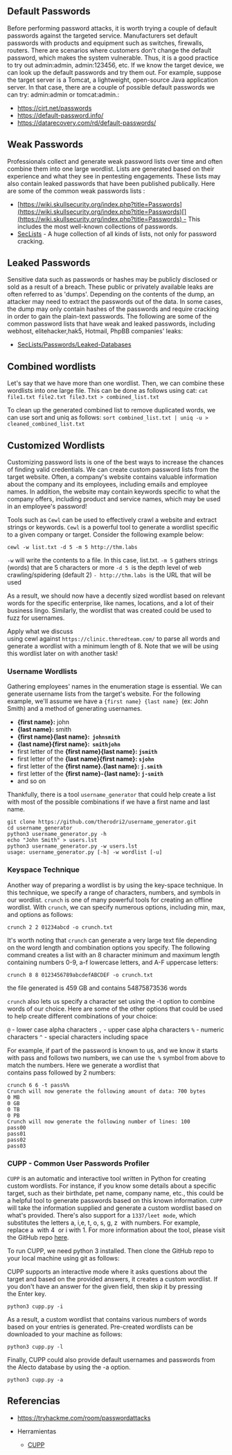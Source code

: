 ## Default Passwords

Before performing password attacks, it is worth trying a couple of default passwords against the targeted service. Manufacturers set default passwords with products and equipment such as switches, firewalls, routers. There are scenarios where customers don't change the default password, which makes the system vulnerable. Thus, it is a good practice to try out admin:admin, admin:123456, etc. If we know the target device, we can look up the default passwords and try them out. For example, suppose the target server is a Tomcat, a lightweight, open-source Java application server. In that case, there are a couple of possible default passwords we can try: admin:admin or tomcat:admin.:

- https://cirt.net/passwords
- https://default-password.info/
- https://datarecovery.com/rd/default-passwords/

## Weak Passwords  
Professionals collect and generate weak password lists over time and often combine them into one large wordlist. Lists are generated based on their experience and what they see in pentesting engagements. These lists may also contain leaked passwords that have been published publically. Here are some of the common weak passwords lists :

-   [https://wiki.skullsecurity.org/index.php?title=Passwords](https://wiki.skullsecurity.org/index.php?title=Passwords)[](https://wiki.skullsecurity.org/index.php?title=Passwords) - This includes the most well-known collections of passwords.
-   [SecLists](https://github.com/danielmiessler/SecLists/tree/master/Passwords) - A huge collection of all kinds of lists, not only for password cracking.

## Leaked Passwords

Sensitive data such as passwords or hashes may be publicly disclosed or sold as a result of a breach. These public or privately available leaks are often referred to as 'dumps'. Depending on the contents of the dump, an attacker may need to extract the passwords out of the data. In some cases, the dump may only contain hashes of the passwords and require cracking in order to gain the plain-text passwords. The following are some of the common password lists that have weak and leaked passwords, including webhost, elitehacker,hak5, Hotmail, PhpBB companies' leaks:  

-   [SecLists/Passwords/Leaked-Databases](https://github.com/danielmiessler/SecLists/tree/master/Passwords/Leaked-Databases)

## Combined wordlists  

Let's say that we have more than one wordlist. Then, we can combine these wordlists into one large file. This can be done as follows using cat:
 `cat file1.txt file2.txt file3.txt > combined_list.txt`
  
To clean up the generated combined list to remove duplicated words, we can use sort and uniq as follows:
 `sort combined_list.txt | uniq -u > cleaned_combined_list.txt`


## Customized Wordlists  

Customizing password lists is one of the best ways to increase the chances of finding valid credentials. We can create custom password lists from the target website. Often, a company's website contains valuable information about the company and its employees, including emails and employee names. In addition, the website may contain keywords specific to what the company offers, including product and service names, which may be used in an employee's password!   

Tools such as `Cewl` can be used to effectively crawl a website and extract strings or keywords. `Cewl` is a powerful tool to generate a wordlist specific to a given company or target. Consider the following example below:

 `cewl -w list.txt -d 5 -m 5 http://thm.labs`
    
`-w` will write the contents to a file. In this case, list.txt.
`-m 5` gathers strings (words) that are 5 characters or more
`-d 5 `is the depth level of web crawling/spidering (default 2)
`- http://thm.labs `is the URL that will be used

As a result, we should now have a decently sized wordlist based on relevant words for the specific enterprise, like names, locations, and a lot of their business lingo. Similarly, the wordlist that was created could be used to fuzz for usernames. 

Apply what we discuss using cewl against `https://clinic.thmredteam.com/` to parse all words and generate a wordlist with a minimum length of 8. Note that we will be using this wordlist later on with another task!

### Username Wordlists

Gathering employees' names in the enumeration stage is essential. We can generate username lists from the target's website. For the following example, we'll assume we have a `{first name} {last name} `(ex: John Smith) and a method of generating usernames.

-   **{first name}:** john
-   **{last name}:** smith
-   **{first name}{last name}:  `johnsmith`** 
-   **{last name}{first name}:  `smithjohn`**  
-   first letter of the **{first name}{last name}: `jsmith`** 
-   first letter of the **{last name}{first name}: `sjohn`**  
-   first letter of the **{first name}.{last name}: `j.smith`** 
-   first letter of the **{first name}-{last name}: `j-smith`** 
-   and so on

Thankfully, there is a tool `username_generator` that could help create a list with most of the possible combinations if we have a first name and last name.

```shell-session
git clone https://github.com/therodri2/username_generator.git
cd username_generator
python3 username_generator.py -h
echo "John Smith" > users.lst
python3 username_generator.py -w users.lst
usage: username_generator.py [-h] -w wordlist [-u]
```

### Keyspace Technique

Another way of preparing a wordlist is by using the key-space technique. In this technique, we specify a range of characters, numbers, and symbols in our wordlist. `crunch` is one of many powerful tools for creating an offline wordlist. With `crunch`, we can specify numerous options, including min, max, and options as follows:

`crunch 2 2 01234abcd -o crunch.txt`

It's worth noting that `crunch` can generate a very large text file depending on the word length and combination options you specify. The following command creates a list with an 8 character minimum and maximum length containing numbers 0-9, a-f lowercase letters, and A-F uppercase letters:

`crunch 8 8 0123456789abcdefABCDEF -o crunch.txt `

the file generated is 459 GB and contains 54875873536 words

`crunch` also lets us specify a character set using the -t option to combine words of our choice. Here are some of the other options that could be used to help create different combinations of your choice:  

`@` - lower case alpha characters
`,` - upper case alpha characters
`%` - numeric characters
`^` - special characters including space

For example, if part of the password is known to us, and we know it starts with pass and follows two numbers, we can use the` %` symbol from above to match the numbers. Here we generate a wordlist that contains pass followed by 2 numbers:

```shell-session
crunch 6 6 -t pass%%
Crunch will now generate the following amount of data: 700 bytes
0 MB
0 GB
0 TB
0 PB
Crunch will now generate the following number of lines: 100
pass00
pass01
pass02
pass03
```

### CUPP - Common User Passwords Profiler

`CUPP` is an automatic and interactive tool written in Python for creating custom wordlists. For instance, if you know some details about a specific target, such as their birthdate, pet name, company name, etc., this could be a helpful tool to generate passwords based on this known information. `CUPP` will take the information supplied and generate a custom wordlist based on what's provided. There's also support for a `1337/leet mode`, which substitutes the letters a, i,e, t, o, s, g, z  with numbers. For example, replace a  with 4  or i with 1. For more information about the tool, please visit the GitHub repo [here](https://github.com/Mebus/cupp).

To run CUPP, we need python 3 installed. Then clone the GitHub repo to your local machine using git as follows:

CUPP supports an interactive mode where it asks questions about the target and based on the provided answers, it creates a custom wordlist. If you don't have an answer for the given field, then skip it by pressing the Enter key.

`python3 cupp.py -i`

As a result, a custom wordlist that contains various numbers of words based on your entries is generated. Pre-created wordlists can be downloaded to your machine as follows:

`python3 cupp.py -l`

Finally, CUPP could also provide default usernames and passwords from the Alecto database by using the -a option.

`python3 cupp.py -a`


## Referencias
- https://tryhackme.com/room/passwordattacks

- Herramientas
	- [CUPP](https://github.com/Mebus/cupp)

